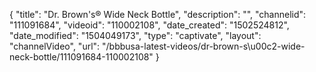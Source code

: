 {
    "title": "Dr. Brown's&reg;  Wide Neck Bottle",
    "description": "",
    "channelid": "111091684",
    "videoid": "110002108",
    "date_created": "1502524812",
    "date_modified": "1504049173",
    "type": "captivate",
    "layout": "channelVideo",
    "url": "\/bbbusa-latest-videos\/dr-brown-s\u00c2-wide-neck-bottle\/111091684-110002108"
}